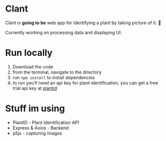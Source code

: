 # Clant
Clant is __going to be__ web app for identifying a plant by taking picture of it. 🌼

Currently working on processing data and displaying UI.

# Run locally
1. Download the code
2. from the terminal, navigate to the directory
3. run `npm install` to install dependencies
4. to run you'll need an api key for plant identification, you can get a free trial api key at [plantid](https://web.plant.id/api-access-request/)

# Stuff im using
- PlantID - Plant Identification API
- Express & Axios - Backend
- p5js - capturing images
